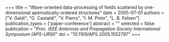 +++
title = "Wave-oriented data-processing of fields scattered by one-dimensional aperiodically-ordered structures"
date = 2005-07-01
authors = ["V. Galdi", "G. Castaldi", "V. Pierro", "I. M. Pinto", "L. B. Felsen"]
publication_types = ['paper-conference']
abstract = ""
selected = false
publication = "*Proc. IEEE Antennas and Propagation Society International Symposium (APS-URSI)*"
doi = "10.1109/APS.2005.1552797"
+++

